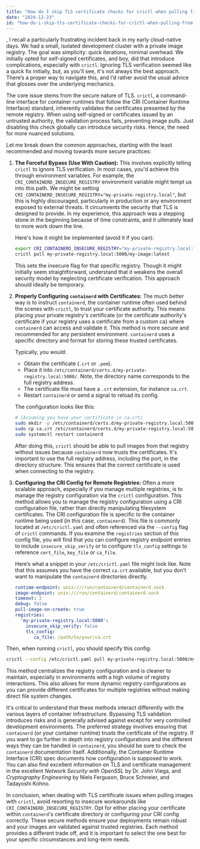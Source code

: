```yaml
---
title: "How do I skip TLS certificate checks for crictl when pulling from a private repo?"
date: "2024-12-23"
id: "how-do-i-skip-tls-certificate-checks-for-crictl-when-pulling-from-a-private-repo"
---
```


,  I recall a particularly frustrating incident back in my early cloud-native days. We had a small, isolated development cluster with a private image registry. The goal was simplicity: quick iterations, minimal overhead. We initially opted for self-signed certificates, and boy, did that introduce complications, especially with `crictl`. Ignoring TLS verification seemed like a quick fix initially, but, as you'll see, it's not always the best approach. There’s a proper way to navigate this, and I’d rather avoid the usual advice that glosses over the underlying mechanics.

The core issue stems from the secure nature of TLS. `crictl`, a command-line interface for container runtimes that follow the CRI (Container Runtime Interface) standard, inherently validates the certificates presented by the remote registry. When using self-signed or certificates issued by an untrusted authority, the validation process fails, preventing image pulls. Just disabling this check globally can introduce security risks. Hence, the need for more nuanced solutions.

Let me break down the common approaches, starting with the least recommended and moving towards more secure practices:

1. **The Forceful Bypass (Use With Caution):** This involves explicitly telling `crictl` to ignore TLS verification. In most cases, you'd achieve this through environment variables. For example, the `CRI_CONTAINERD_INSECURE_REGISTRY` environment variable might tempt us into this path. We might be setting `CRI_CONTAINERD_INSECURE_REGISTRY="my-private-registry.local"`, but this is highly discouraged, particularly in production or any environment exposed to external threats. It circumvents the security that TLS is designed to provide. In my experience, this approach was a stepping stone in the beginning because of time constraints, and it ultimately lead to more work down the line.

   Here's how it might be implemented (avoid it if you can):

    ```bash
    export CRI_CONTAINERD_INSECURE_REGISTRY="my-private-registry.local:5000"
    crictl pull my-private-registry.local:5000/my-image:latest
    ```

   This sets the insecure flag for that specific registry. Though it might initially seem straightforward, understand that it weakens the overall security model by neglecting certificate verification. This approach should ideally be temporary.

2. **Properly Configuring `containerd` with Certificates:** The much better way is to instruct `containerd`, the container runtime often used behind the scenes with `crictl`, to trust your certificate authority. This means placing your private registry's certificate (or the certificate authority's certificate if your registry uses a certificate from a custom ca) where `containerd` can access and validate it. This method is more secure and recommended for any persistent environment. `containerd` uses a specific directory and format for storing these trusted certificates.

   Typically, you would:

   * Obtain the certificate (`.crt` or `.pem`).
   * Place it into `/etc/containerd/certs.d/my-private-registry.local:5000/`. Note, the directory name corresponds to the full registry address.
   * The certificate file must have a `.crt` extension, for instance `ca.crt`.
   * Restart `containerd` or send a signal to reload its config.

   The configuration looks like this:

   ```bash
   # (Assuming you have your certificate in ca.crt)
   sudo mkdir -p /etc/containerd/certs.d/my-private-registry.local:5000
   sudo cp ca.crt /etc/containerd/certs.d/my-private-registry.local:5000/ca.crt
   sudo systemctl restart containerd
   ```

   After doing this, `crictl` should be able to pull images from that registry without issues because `containerd` now trusts the certificates. It's important to use the full registry address, including the port, in the directory structure. This ensures that the correct certificate is used when connecting to the registry.

3. **Configuring the CRI Config for Remote Registries:** Often a more scalable approach, especially if you manage multiple registries, is to manage the registry configuration via the `crictl` configuration. This method allows you to manage the registry configuration using a CRI configuration file, rather than directly manipulating filesystem certificates. The CRI configuration file is specific to the container runtime being used (in this case, `containerd`). This file is commonly located at `/etc/crictl.yaml` and often referenced via the `--config` flag of `crictl` commands. If you examine the `registries` section of this config file, you will find that you can configure registry endpoint entries to include `insecure_skip_verify` or to configure `tls_config` settings to reference `cert_file`, `key_file` or `ca_file`.

   Here’s what a snippet in your `/etc/crictl.yaml` file might look like. Note that this assumes you have the correct `ca.crt` available, but you don’t want to manipulate the `containerd` directories directly.

    ```yaml
    runtime-endpoint: unix:///run/containerd/containerd.sock
    image-endpoint: unix:///run/containerd/containerd.sock
    timeout: 2
    debug: false
    pull-image-on-create: true
    registries:
      'my-private-registry.local:5000':
        insecure_skip_verify: false
        tls_config:
           ca_file: /path/to/your/ca.crt
    ```
  Then, when running `crictl`, you should specify this config:

   ```bash
   crictl --config /etc/crictl.yaml pull my-private-registry.local:5000/my-image:latest
   ```

   This method centralizes the registry configuration and is cleaner to maintain, especially in environments with a high volume of registry interactions. This also allows for more dynamic registry configurations as you can provide different certificates for multiple registries without making direct file system changes.

It's critical to understand that these methods interact differently with the various layers of container infrastructure. Bypassing TLS validation introduces risks and is generally advised against except for very controlled development environments. The preferred strategy involves ensuring that `containerd` (or your container runtime) trusts the certificate of the registry. If you want to go further in depth into registry configurations and the different ways they can be handled in `containerd`, you should be sure to check the `containerd` documentation itself. Additionally, the Container Runtime Interface (CRI) spec documents how configuration is supposed to work. You can also find excellent information on TLS and certificate management in the excellent *Network Security with OpenSSL* by Dr. John Viega, and *Cryptography Engineering* by Niels Ferguson, Bruce Schneier, and Tadayoshi Kohno.

In conclusion, when dealing with TLS certificate issues when pulling images with `crictl`, avoid resorting to insecure workarounds like `CRI_CONTAINERD_INSECURE_REGISTRY`. Opt for either placing your certificate within `containerd`'s certificate directory or configuring your CRI config correctly. These secure methods ensure your deployments remain robust and your images are validated against trusted registries. Each method provides a different trade off, and it is important to select the one best for your specific circumstances and long-term needs.

